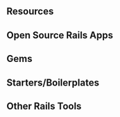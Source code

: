 ## Resources


## Open Source Rails Apps


## Gems


## Starters/Boilerplates


## Other Rails Tools

